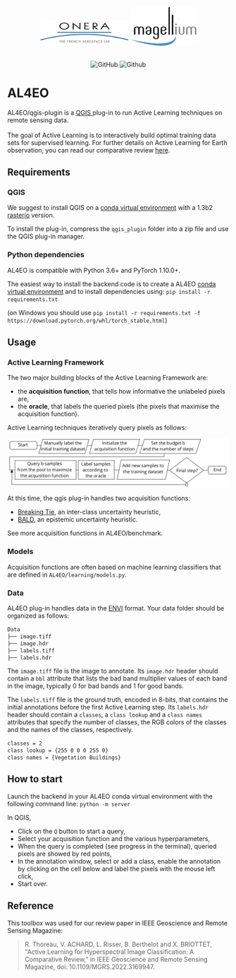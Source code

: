 <div align="center">
  <img src="https://github.com/Romain3Ch216/AL4EO/blob/qgis-plugin/imgs/logo_onera.png" alt="drawing" width="200"/>
  <img src="https://github.com/Romain3Ch216/AL4EO/blob/qgis-plugin/imgs/logo_magellium.png" alt="drawing" width="150" />
</div>

<br />

<p align="center">
  <img alt="GitHub" src="https://img.shields.io/github/license/Romain3Ch216/AL4EO?color=brightgreen">
  <img alt="Github" src="https://img.shields.io/badge/version-beta-9cf">
</p>

# AL4EO

AL4EO/qgis-plugin is a <a href="https://www.qgis.org/fr/site/"> QGIS </a> plug-in to run Active Learning techniques on remote sensing data. <br/>  
The goal of Active Learning is to interactively build optimal training data sets for supervised learning.
For further details on Active Learning for Earth observation, you can read our comparative review <a href="https://ieeexplore.ieee.org/document/9774342">here</a>.

## Requirements

### QGIS

We suggest to install QGIS on a [conda virtual environment](https://docs.python.org/3/tutorial/venv.html) with a 1.3b2 [rasterio](https://rasterio.readthedocs.io/en/latest/) version.

To install the plug-in, compress the ```qgis_plugin``` folder into a zip file and use the QGIS plug-in manager. 

### Python dependencies 

AL4EO is compatible with Python 3.6+ and PyTorch 1.10.0+.

The easiest way to install the backend code is to create a AL4EO [conda virtual environment](https://docs.python.org/3/tutorial/venv.html) and to install dependencies using:
`pip install -r requirements.txt`

(on Windows you should use `pip install -r requirements.txt -f https://download.pytorch.org/whl/torch_stable.html`)

## Usage 

### Active Learning Framework

The two major building blocks of the Active Learning Framework are: 
 * the **acquisition function**, that tells how informative the unlabeled pixels are,
 * the **oracle**, that labels the queried pixels (the pixels that maximise the acquisition function).

Active Learning techniques iteratively query pixels as follows:

<img src="https://github.com/Romain3Ch216/AL4EO/blob/qgis-plugin/imgs/al_algo.png" alt="active_learning_flowchart" width="700" />

At this time, the qgis plug-in handles two acquisition functions:
 * <a href="https://www.jmlr.org/papers/volume6/luo05a/luo05a.pdf">Breaking Tie<a/>, an inter-class uncertainty heuristic,
 * <a href="https://arxiv.org/abs/1112.5745">BALD<a/>, an epistemic uncertainty heuristic.

See more acquisition functions in AL4EO/benchmark.

### Models
  
Acquisition functions are often based on machine learning classifiers that are defined in `AL4EO/learning/models.py`. 
  
### Data 

AL4EO plug-in handles data in the [ENVI](https://www.l3harrisgeospatial.com/docs/enviimagefiles.html#:~:text=The%20ENVI%20image%20format%20is,an%20accompanying%20ASCII%20header%20file.) format. Your data folder should be organized as follows:

```
Data
├── image.tiff
├── image.hdr
├── labels.tiff
├── labels.hdr
```

The `image.tiff` file is the image to annotate. Its `image.hdr` header should contain a `bbl` attribute that lists the bad band multiplier values of each band in the image, typically 0 for bad bands and 1 for good bands.

The `labels.tiff` file is the ground truth, encoded in 8-bits, that contains the initial annotations before the first Active Learning step.
Its `labels.hdr` header should contain a `classes`, a `class lookup` and a `class names` attributes that specify the number of classes, the RGB colors of the classes and the names of the classes, respectively. 

```
classes = 2
class lookup = {255 0 0 0 255 0}
class names = {Vegetation Buildings}
```

## How to start
  
Launch the backend in your AL4EO conda virtual environment with the following command line:
  `python -m server` 
  
In QGIS, 
  * Click on the `Q` button to start a query,
  * Select your acquisition function and the various hyperparameters,
  * When the query is completed (see progress in the terminal), queried pixels are showed by red points,
  * In the annotation window, select or add a class, enable the annotation by clicking on the cell below and label the pixels with the mouse left click,
  * Start over.

## Reference

This toolbox was used for our review paper in IEEE Geoscience and Remote Sensing Magazine:

> R. Thoreau, V. ACHARD, L. Risser, B. Berthelot and X. BRIOTTET, "Active Learning for Hyperspectral Image Classification: A Comparative Review," in IEEE Geoscience and Remote Sensing Magazine, doi: 10.1109/MGRS.2022.3169947.
